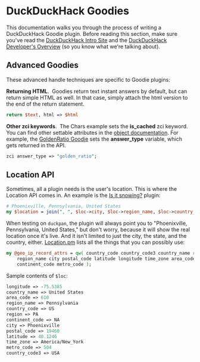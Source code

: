 DuckDuckHack Goodies
====
This documentation walks you through the process of writing a DuckDuckHack Goodie plugin.
Before reading this section, make sure you've read the [DuckDuckHack Intro Site](http://duckduckhack.com) and the [DuckDuckHack Developer's Overview](https://github.com/duckduckgo/duckduckgo/blob/master/README.md) (so you know what we're talking about).


## Advanced Goodies
These advanced handle techniques are specific to Goodie plugins:

**Returning HTML**. &nbsp;Goodies return text instant answers by default, but can return simple HTML as well. In that case, simply attach the html version to the end of the return statement.

```perl
return $text, html => $html
```

**Other zci keywords**. &nbsp;The Chars example sets the **is_cached** zci keyword. You can find other settable attributes in the [object documentation](https://metacpan.org/module/WWW::DuckDuckGo::ZeroClickInfo). For example, the [GoldenRatio Goodie](https://github.com/duckduckgo/zeroclickinfo-goodies/blob/master/lib/DDG/Goodie/GoldenRatio.pm) sets the **answer_type** variable, which gets returned in the API.

```perl
zci answer_type => "golden_ratio";
```

## Location API
Sometimes, all a plugin needs is the user's location. This is where the Location API comes in. An example is the [Is it snowing?](https://github.com/duckduckgo/zeroclickinfo-spice/blob/master/lib/DDG/Spice/Snow.pm) plugin:

```perl
# Phoenixville, Pennsylvania, United States
my $location = join(", ", $loc->city, $loc->region_name, $loc->country_name);
```

When testing on `duckpan`, the plugin will always point you to "Phoenixville, Pennsylvania, United States," but don't worry, because it will show the real location once it's live.
And it isn't limited to just the city, the state, and the country, either. [Location.pm](https://github.com/duckduckgo/duckduckgo/blob/master/lib/DDG/Location.pm#L6) lists all the things that you can possibly use:

```perl
my @geo_ip_record_attrs = qw( country_code country_code3 country_name region
    region_name city postal_code latitude longitude time_zone area_code
	continent_code metro_code );
```

Sample contents of `$loc`:

```perl
longitude => -75.5385
country_name => United States
area_code => 610
region_name => Pennsylvania
country_code => US
region => PA
continent_code => NA
city => Phoenixville
postal_code => 19460
latitude => 40.1246
time_zone => America/New_York
metro_code => 504
country_code3 => USA
```
